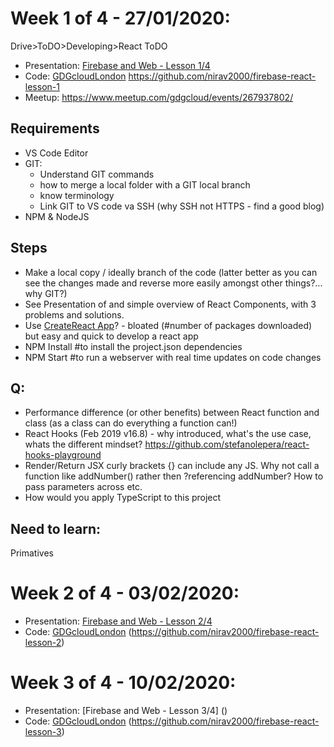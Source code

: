 # Week 1 of 4 - 27/01/2020: #
Drive>ToDO>Developing>React ToDO
- Presentation: [Firebase and Web - Lesson 1/4](https://docs.google.com/presentation/d/1qTWzDzPWebHGzehsDGVwbjIDUcGxNELm7DrzB5HnbDs/edit#slide=id.g76a2e46570_0_4)
- Code: [GDGcloudLondon](https://github.com/gdgcloudlondon/firebase-react-lesson-1) https://github.com/nirav2000/firebase-react-lesson-1
- Meetup: https://www.meetup.com/gdgcloud/events/267937802/

## Requirements ##
- VS Code Editor
- GIT: 
    - Understand GIT commands
    - how to merge a local folder with a GIT local branch
    - know terminology
    - Link GIT to VS code va SSH (why SSH not HTTPS - find a good blog)
- NPM & NodeJS

## Steps ##
- Make a local copy  / ideally branch of the code (latter better as you can see the changes made and reverse more easily amongst other things?... why GIT?)
- See Presentation of and simple overview of React Components, with 3 problems and solutions.
- Use [CreateReact App](https://reactjs.org/docs/create-a-new-react-app.html#create-react-app)? - bloated (#number of packages downloaded) but easy and quick to develop a react app
- NPM Install #to install the project.json dependencies
- NPM Start #to run a webserver with real time updates on code changes

## Q: ##
- Performance difference (or other benefits) between React function and class (as a class can do everything a function can!)
- React Hooks (Feb 2019 v16.8) - why introduced, what's the use case, whats the different mindset? https://github.com/stefanolepera/react-hooks-playground
- Render/Return JSX curly brackets {} can include any JS. Why not call a function like addNumber() rather then ?referencing addNumber? How to pass parameters across etc.
- How would you apply TypeScript to this project



## Need to learn: ##

Primatives


# Week 2 of 4 - 03/02/2020: #
- Presentation: [Firebase and Web - Lesson 2/4](https://docs.google.com/presentation/d/1SH-_Wm9wdwfUoJjIFQiyJYyOOXWE3LlFuNVZM2add58/edit#slide=id.g6434350865_1_233)
- Code: [GDGcloudLondon](https://github.com/gdgcloudlondon/firebase-react-lesson-2) (https://github.com/nirav2000/firebase-react-lesson-2)



# Week 3 of 4 - 10/02/2020: #
- Presentation: [Firebase and Web - Lesson 3/4] ()
- Code: [GDGcloudLondon](https://github.com/gdgcloudlondon/firebase-react-lesson-3) (https://github.com/nirav2000/firebase-react-lesson-3)